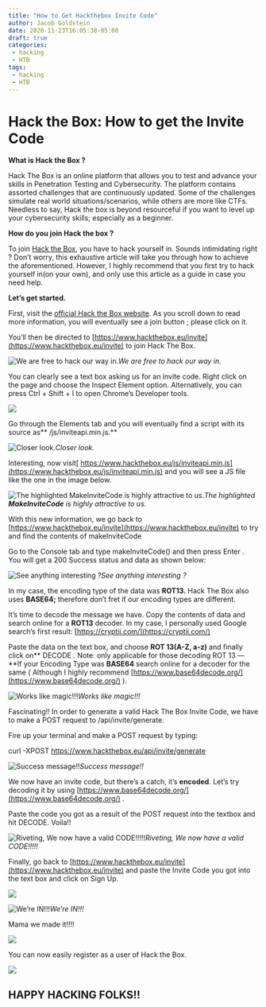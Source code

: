 ```yaml
---
title: "How to Get Hackthebox Invite Code"
author: Jacob Goldstein
date: 2020-11-23T16:05:38-05:00
draft: true
categories:
 - hacking
 - HTB
tags:
 - hacking
 - HTB
---
```



# Hack the Box: How to get the Invite Code



**What is Hack the Box ?**

Hack The Box is an online platform that allows you to test and advance your skills in Penetration Testing and Cybersecurity. The platform contains assorted challenges that are continuously updated. Some of the challenges simulate real world situations/scenarios, while others are more like CTFs. Needless to say, Hack the box is beyond resourceful if you want to level up your cybersecurity skills; especially as a beginner.

**How do you join Hack the box ?**

To join [Hack the Box](https://www.hackthebox.eu/invite), you have to hack yourself in. Sounds intimidating right ? Don’t worry, this exhaustive article will take you through how to achieve the aforementioned. However, I highly recommend that you first try to hack yourself in(on your own), and only use this article as a guide in case you need help.

**Let’s get started.**

First, visit the [official Hack the Box website](https://www.hackthebox.eu/). As you scroll down to read more information, you will eventually see a join button ; please click on it.

You’ll then be directed to [https://www.hackthebox.eu/invite](https://www.hackthebox.eu/invite) to join Hack The Box.

![We are free to hack our way in.](https://cdn-images-1.medium.com/max/2000/1*DJj7mt1RopYHd4t13srurQ.png)*We are free to hack our way in.*

You can clearly see a text box asking us for an invite code. Right click on the page and choose the Inspect Element option. Alternatively, you can press Ctrl + Shift + I to open Chrome’s Developer tools.

![](https://cdn-images-1.medium.com/max/2550/1*_807D1JEkC84s9Do2qqGuw.png)

Go through the Elements tab and you will eventually find a script with its source as** /js/inviteapi.min.js.**

![Closer look.](https://cdn-images-1.medium.com/max/2000/1*QrHOt0CMis4FjVGc7J9mPg.png)*Closer look.*

Interesting, now visit[ https://www.hackthebox.eu/js/inviteapi.min.js](https://www.hackthebox.eu/js/inviteapi.min.js) and you will see a JS file like the one in the image below.

![The highlighted **MakeInviteCode** is highly attractive to us.](https://cdn-images-1.medium.com/max/2722/1*QVMH1jZmuUkwKyvXBpSpqw.png)*The highlighted **MakeInviteCode** is highly attractive to us.*

With this new information, we go back to [https://www.hackthebox.eu/invite](https://www.hackthebox.eu/invite) to try and find the contents of makeInviteCode

Go to the Console tab and type makeInviteCode() and then press Enter . You will get a 200 Success status and data as shown below:

![See anything interesting ?](https://cdn-images-1.medium.com/max/2698/1*cInq98Vi_KEpQd8-vADMDg.png)*See anything interesting ?*

In my case, the encoding type of the data was **ROT13.** Hack The Box also uses **BASE64;** therefore don’t fret if our encoding types are different.

It’s time to decode the message we have. Copy the contents of data and search online for a **ROT13** decoder. In my case, I personally used Google search’s first result: [https://cryptii.com/](https://cryptii.com/)

Paste the data on the text box, and choose **ROT 13(A-Z, a-z)** and finally click on** DECODE . Note: only applicable for those decoding ROT 13 — **If your Encoding Type was **BASE64** search online for a decoder for the same ( Although I highly recommend [https://www.base64decode.org/](https://www.base64decode.org/) ).

![Works like magic!!!](https://cdn-images-1.medium.com/max/2706/1*mnG18QrU6B4Vg9ZT8qpJAw.png)*Works like magic!!!*

Fascinating!! In order to generate a valid Hack The Box Invite Code, we have to make a POST request to /api/invite/generate.

Fire up your terminal and make a POST request by typing:

curl -XPOST https://www.hackthebox.eu/api/invite/generate

![Success message!!](https://cdn-images-1.medium.com/max/2272/1*NExpcocIklczgEzDCtBP9Q.png)*Success message!!*

We now have an invite code, but there’s a catch, it’s **encoded**. Let’s try decoding it by using [https://www.base64decode.org/](https://www.base64decode.org/) .

Paste the code you got as a result of the POST request into the textbox and hit DECODE. Voila!!

![Riveting, We now have a valid CODE!!!!!](https://cdn-images-1.medium.com/max/2694/1*jCQUP5w-hn5ChAxRyzRJkA.png)*Riveting, We now have a valid CODE!!!!!*

Finally, go back to [https://www.hackthebox.eu/invite](https://www.hackthebox.eu/invite) and paste the Invite Code you got into the text box and click on Sign Up.

![](https://cdn-images-1.medium.com/max/2000/1*vca9z5NBaM9oDtUec2DNOw.png)

![We’re IN!!!](https://cdn-images-1.medium.com/max/2702/1*Kms4qIGRt0ch1iQnzm0rrQ.png)*We’re IN!!!*

Mama we made it!!!!

![](https://cdn-images-1.medium.com/max/2000/1*xc3dEdGEU7LVtywarwIxlw.gif)

You can now easily register as a user of Hack the Box.

![](https://cdn-images-1.medium.com/max/2000/1*dHK1K8P6_G1znz-sm-4U2g.png)

## HAPPY HACKING FOLKS!!
